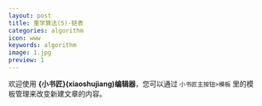 ```yaml
---
layout: post
title: 重学算法(5)-链表
categories: algorithm
icon: www
keywords: algorithm
image: 1.jpg
preview: 1
---
```



欢迎使用 **{小书匠}(xiaoshujiang)编辑器**，您可以通过 `小书匠主按钮>模板` 里的模板管理来改变新建文章的内容。